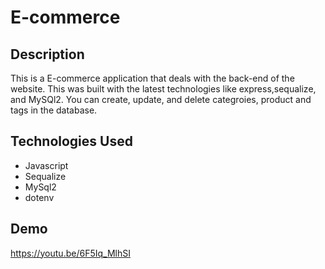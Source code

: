 # E-commerce 
## Description
This is a E-commerce application that deals with the back-end of the website. This was built with the latest technologies like express,sequalize, and MySQl2. You can create, update, and delete categroies, product and tags in the database.
## Technologies Used
- Javascript
- Sequalize
- MySql2
- dotenv
## Demo
https://youtu.be/6F5Iq_MlhSI
